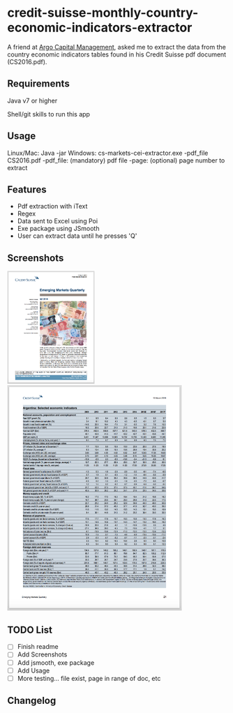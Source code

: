 # credit-suisse-monthly-country-economic-indicators-extractor

A friend at [Argo Capital Management](http://www.argocm.com/about-argo), asked me to extract the data from the country economic indicators tables found in his Credit Suisse pdf document (CS2016.pdf). 

Requirements
------------
Java v7 or higher

Shell/git skills to run this app

Usage 
------------
Linux/Mac: Java -jar 
Windows: cs-markets-cei-extractor.exe -pdf_file CS2016.pdf
-pdf_file: (mandatory) pdf file
-page: (optional) page number to extract

Features 
------------
- Pdf extraction with iText
- Regex
- Data sent to Excel using Poi
- Exe package using JSmooth
- User can extract data until he presses 'Q'

Screenshots
------------
<img width="200" alt="1st page" src="cs2016-page1.png">
<img width="400" alt="Table data to extract" src="cs2016-page21.png">

TODO List
------------
- [ ] Finish readme
- [ ] Add Screenshots
- [ ] Add jsmooth, exe package
- [ ] Add Usage
- [ ] More testing... file exist, page in range of doc, etc

Changelog
------------
